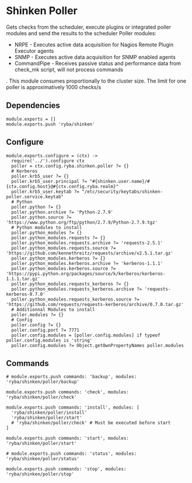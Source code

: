 
# Shinken Poller

Gets checks from the scheduler, execute plugins or integrated poller modules and
send the results to the scheduler
Poller modules:

*   NRPE - Executes active data acquisition for Nagios Remote Plugin Executor agents
*   SNMP - Executes active data acquisition for SNMP enabled agents
*   CommandPipe - Receives passive status and performance data from check_mk script,
will not process commands

.
This module consumes proportionally to the cluster size. The limit for one poller
is approximatively 1000 checks/s

## Dependencies

    module.exports = []
    module.exports.push 'ryba/shinken'

## Configure

    module.exports.configure = (ctx) ->
      require('../').configure ctx
      poller = ctx.config.ryba.shinken.poller ?= {}
      # Kerberos
      poller.krb5_user ?= {}
      poller.krb5_user.principal ?= "#{shinken.user.name}/#{ctx.config.host}@#{ctx.config.ryba.realm}"
      poller.krb5_user.keytab ?= "/etc/security/keytabs/shinken-poller.service.keytab"
      # Python
      poller.python ?= {}
      poller.python.archive ?= 'Python-2.7.9'
      poller.python.source ?= 'https://www.python.org/ftp/python/2.7.9/Python-2.7.9.tgz'
      # Python modules to install
      poller.python_modules ?= {}
      poller.python_modules.requests ?= {}
      poller.python_modules.requests.archive ?= 'requests-2.5.1'
      poller.python_modules.requests.source ?= 'https://github.com/kennethreitz/requests/archive/v2.5.1.tar.gz'
      poller.python_modules.kerberos ?= {}
      poller.python_modules.kerberos.archive ?= 'kerberos-1.1.1'
      poller.python_modules.kerberos.source ?= 'https://pypi.python.org/packages/source/k/kerberos/kerberos-1.1.1.tar.gz'
      poller.python_modules.requests_kerberos ?= {}
      poller.python_modules.requests_kerberos.archive ?= 'requests-kerberos-0.7.0'
      poller.python_modules.requests_kerberos.source ?= 'https://github.com/requests/requests-kerberos/archive/0.7.0.tar.gz'
      # Additionnal Modules to install
      poller.modules ?= {}
      # Config
      poller.config ?= {}
      poller.config.port ?= 7771
      poller.config.modules = [poller.config.modules] if typeof poller.config.modules is 'string'
      poller.config.modules ?= Object.getOwnPropertyNames poller.modules

## Commands

    # module.exports.push commands: 'backup', modules: 'ryba/shinken/poller/backup'

    module.exports.push commands: 'check', modules: 'ryba/shinken/poller/check'

    module.exports.push commands: 'install', modules: [
      'ryba/shinken/poller/install'
      'ryba/shinken/poller/start'
      # 'ryba/shinken/poller/check' # Must be executed before start
    ]

    module.exports.push commands: 'start', modules: 'ryba/shinken/poller/start'

    # module.exports.push commands: 'status', modules: 'ryba/shinken/poller/status'

    module.exports.push commands: 'stop', modules: 'ryba/shinken/poller/stop'
